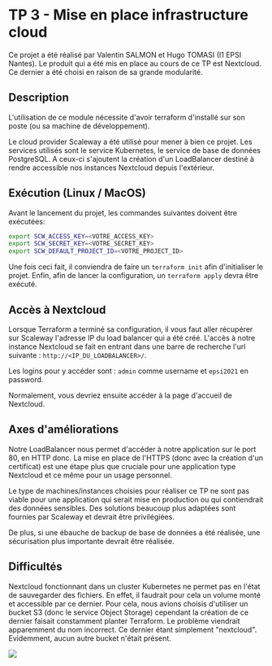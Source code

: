 # TP 3 - Mise en place infrastructure cloud

Ce projet a été réalisé par Valentin SALMON et Hugo TOMASI (I1 EPSI Nantes). Le produit qui a été mis en place au cours de ce TP est Nextcloud. Ce dernier a été choisi en raison de sa grande modularité.

## Description

L'utilisation de ce module nécessite d'avoir terraform d'installé sur son poste (ou sa machine de développement).

Le cloud provider Scaleway a été utilisé pour mener à bien ce projet. Les services utilisés sont le service Kubernetes, le service de base de données PostgreSQL. A ceux-ci s'ajoutent la création d'un LoadBalancer destiné à rendre accessible nos instances Nextcloud depuis l'extérieur.

## Exécution (Linux / MacOS)
Avant le lancement du projet, les commandes suivantes doivent être exécutées:

```bash
export SCW_ACCESS_KEY=<VOTRE_ACCESS_KEY>
export SCW_SECRET_KEY=<VOTRE_SECRET_KEY>
export SCW_DEFAULT_PROJECT_ID=<VOTRE_PROJECT_ID>
```

Une fois ceci fait, il conviendra de faire un `terraform init` afin d'initialiser le projet. Enfin, afin de lancer la configuration, un `terraform apply` devra être exécuté.

## Accès à Nextcloud

Lorsque Terraform a terminé sa configuration, il vous faut aller récupérer sur Scaleway l'adresse IP du load balancer qui a été créé. L'accès à notre instance Nextcloud se fait en entrant dans une barre de recherche l'url suivante : `http://<IP_DU_LOADBALANCER>/`.

Les logins pour y accéder sont : `admin` comme username et `epsi2021` en password.

Normalement, vous devriez ensuite accéder à la page d'accueil de Nextcloud.

## Axes d'améliorations

Notre LoadBalancer nous permet d'accéder à notre application sur le port 80, en HTTP donc. La mise en place de l'HTTPS (donc avec la création d'un certificat) est une étape plus que cruciale pour une application type Nextcloud et ce même pour un usage personnel.

Le type de machines/instances choisies pour réaliser ce TP ne sont pas viable pour une application qui serait mise en production ou qui contiendrait des données sensibles. Des solutions beaucoup plus adaptées sont fournies par Scaleway et devrait être privilégiées.

De plus, si une ébauche de backup de base de données a été réalisée, une sécurisation plus importante devrait être réalisée.

## Difficultés

Nextcloud fonctionnant dans un cluster Kubernetes ne permet pas en l'état de sauvegarder des fichiers. En effet, il faudrait pour cela un volume monté et accessible par ce dernier. Pour cela, nous avions choisis d'utiliser un bucket S3 (donc le service Object Storage) cependant la création de ce dernier faisait constamment planter Terraform. Le problème viendrait apparemment du nom incorrect. Ce dernier étant simplement "nextcloud". Evidemment, aucun autre bucket n'était présent.

![](https://media.discordapp.net/attachments/796002932332036099/937403851470929960/Screenshot_2022-01-30_at_18.47.17.png)